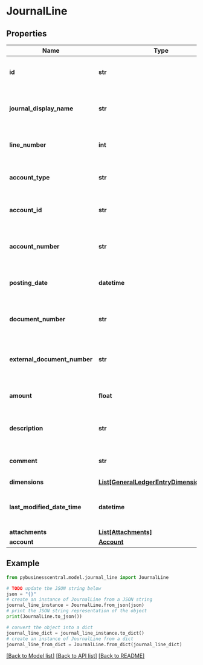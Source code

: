 # JournalLine


## Properties

Name | Type | Description | Notes
------------ | ------------- | ------------- | -------------
**id** | **str** | (v1.0) The id property for the Dynamics 365 Business Central journalLine entity | [optional] 
**journal_display_name** | **str** | (v1.0) The journalDisplayName property for the Dynamics 365 Business Central journalLine entity | [optional] 
**line_number** | **int** | (v1.0) The lineNumber property for the Dynamics 365 Business Central journalLine entity | [optional] 
**account_type** | **str** | (v1.0) The accountType property for the Dynamics 365 Business Central journalLine entity | [optional] 
**account_id** | **str** | (v1.0) The accountId property for the Dynamics 365 Business Central journalLine entity | [optional] 
**account_number** | **str** | (v1.0) The accountNumber property for the Dynamics 365 Business Central journalLine entity | [optional] 
**posting_date** | **datetime** | (v1.0) The postingDate property for the Dynamics 365 Business Central journalLine entity | [optional] 
**document_number** | **str** | (v1.0) The documentNumber property for the Dynamics 365 Business Central journalLine entity | [optional] 
**external_document_number** | **str** | (v1.0) The externalDocumentNumber property for the Dynamics 365 Business Central journalLine entity | [optional] 
**amount** | **float** | (v1.0) The amount property for the Dynamics 365 Business Central journalLine entity | [optional] 
**description** | **str** | (v1.0) The description property for the Dynamics 365 Business Central journalLine entity | [optional] 
**comment** | **str** | (v1.0) The comment property for the Dynamics 365 Business Central journalLine entity | [optional] 
**dimensions** | [**List[GeneralLedgerEntryDimensionsInner]**](GeneralLedgerEntryDimensionsInner.md) |  | [optional] 
**last_modified_date_time** | **datetime** | (v1.0) The lastModifiedDateTime property for the Dynamics 365 Business Central journalLine entity | [optional] 
**attachments** | [**List[Attachments]**](Attachments.md) |  | [optional] 
**account** | [**Account**](Account.md) |  | [optional] 

## Example

```python
from pybusinesscentral.model.journal_line import JournalLine

# TODO update the JSON string below
json = "{}"
# create an instance of JournalLine from a JSON string
journal_line_instance = JournalLine.from_json(json)
# print the JSON string representation of the object
print(JournalLine.to_json())

# convert the object into a dict
journal_line_dict = journal_line_instance.to_dict()
# create an instance of JournalLine from a dict
journal_line_from_dict = JournalLine.from_dict(journal_line_dict)
```
[[Back to Model list]](../README.md#documentation-for-models) [[Back to API list]](../README.md#documentation-for-api-endpoints) [[Back to README]](../README.md)


